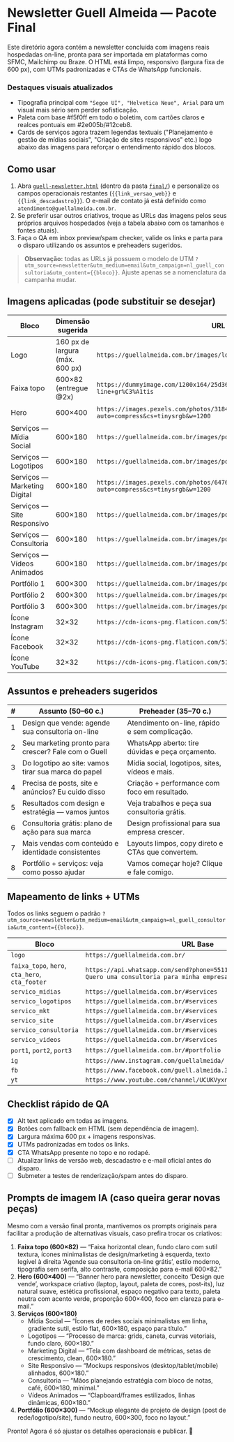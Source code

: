 # Newsletter Guell Almeida — Pacote Final

Este diretório agora contém a newsletter concluída com imagens reais hospedadas on-line, pronta para ser importada em plataformas como SFMC, Mailchimp ou Braze. O HTML está limpo, responsivo (largura fixa de 600&nbsp;px), com UTMs padronizadas e CTAs de WhatsApp funcionais.

### Destaques visuais atualizados

- Tipografia principal com `"Segoe UI", "Helvetica Neue", Arial` para um visual mais sério sem perder sofisticação.
- Paleta com base #f5f0ff em todo o boletim, com cartões claros e realces pontuais em #2e005b/#12ceb8.
- Cards de serviços agora trazem legendas textuais ("Planejamento e gestão de mídias sociais", "Criação de sites responsivos" etc.) logo abaixo das imagens para reforçar o entendimento rápido dos blocos.

## Como usar

1. Abra [`guell-newsletter.html`](final/guell-newsletter.html) (dentro da pasta [`final/`](final)) e personalize os campos operacionais restantes (`{{link_versao_web}}` e `{{link_descadastro}}`). O e-mail de contato já está definido como `atendimento@guellalmeida.com.br`.
2. Se preferir usar outros criativos, troque as URLs das imagens pelos seus próprios arquivos hospedados (veja a tabela abaixo com os tamanhos e fontes atuais).
3. Faça o QA em inbox preview/spam checker, valide os links e parta para o disparo utilizando os assuntos e preheaders sugeridos.

> **Observação:** todas as URLs já possuem o modelo de UTM `?utm_source=newsletter&utm_medium=email&utm_campaign=nl_guell_consultoria&utm_content={{bloco}}`. Ajuste apenas se a nomenclatura da campanha mudar.

## Imagens aplicadas (pode substituir se desejar)

| Bloco | Dimensão sugerida | URL utilizada | Fonte |
|-------|-------------------|---------------|-------|
| Logo | 160&nbsp;px de largura (máx. 600&nbsp;px) | `https://guellalmeida.com.br/images/logo.png` | Site oficial |
| Faixa topo | 600×82 (entregue @2x) | `https://dummyimage.com/1200x164/25d366/ffffff&text=Agende+sua+consultoria+on-line+gr%C3%A1tis` | DummyImage (texto customizável) |
| Hero | 600×400 | `https://images.pexels.com/photos/3184465/pexels-photo-3184465.jpeg?auto=compress&cs=tinysrgb&w=1200` | Pexels — Fauxels |
| Serviços — Mídia Social | 600×180 | `https://guellalmeida.com.br/images/portfolio/post1.jpg` | Site oficial |
| Serviços — Logotipos | 600×180 | `https://guellalmeida.com.br/images/portfolio/logotipo2.jpg` | Site oficial |
| Serviços — Marketing Digital | 600×180 | `https://images.pexels.com/photos/6476584/pexels-photo-6476584.jpeg?auto=compress&cs=tinysrgb&w=1200` | Pexels — Mikael Blomkvist |
| Serviços — Site Responsivo | 600×180 | `https://guellalmeida.com.br/images/portfolio/site2.jpg` | Site oficial |
| Serviços — Consultoria | 600×180 | `https://guellalmeida.com.br/images/portfolio/consultoria3.jpg` | Site oficial |
| Serviços — Vídeos Animados | 600×180 | `https://guellalmeida.com.br/images/portfolio/video2.jpg` | Site oficial |
| Portfólio 1 | 600×300 | `https://guellalmeida.com.br/images/portfolio/site3.jpg` | Site oficial |
| Portfólio 2 | 600×300 | `https://guellalmeida.com.br/images/portfolio/post5.jpg` | Site oficial |
| Portfólio 3 | 600×300 | `https://guellalmeida.com.br/images/portfolio/logotipo6.jpg` | Site oficial |
| Ícone Instagram | 32×32 | `https://cdn-icons-png.flaticon.com/512/2111/2111463.png` | Flaticon |
| Ícone Facebook | 32×32 | `https://cdn-icons-png.flaticon.com/512/733/733547.png` | Flaticon |
| Ícone YouTube | 32×32 | `https://cdn-icons-png.flaticon.com/512/733/733646.png` | Flaticon |

## Assuntos e preheaders sugeridos

| # | Assunto (50–60 c.) | Preheader (35–70 c.) |
|---|--------------------|-----------------------|
| 1 | Design que vende: agende sua consultoria on-line | Atendimento on-line, rápido e sem complicação. |
| 2 | Seu marketing pronto para crescer? Fale com o Guell | WhatsApp aberto: tire dúvidas e peça orçamento. |
| 3 | Do logotipo ao site: vamos tirar sua marca do papel | Mídia social, logotipos, sites, vídeos e mais. |
| 4 | Precisa de posts, site e anúncios? Eu cuido disso | Criação + performance com foco em resultado. |
| 5 | Resultados com design e estratégia — vamos juntos | Veja trabalhos e peça sua consultoria grátis. |
| 6 | Consultoria grátis: plano de ação para sua marca | Design profissional para sua empresa crescer. |
| 7 | Mais vendas com conteúdo e identidade consistentes | Layouts limpos, copy direto e CTAs que convertem. |
| 8 | Portfólio + serviços: veja como posso ajudar | Vamos começar hoje? Clique e fale comigo. |

## Mapeamento de links + UTMs

Todos os links seguem o padrão `?utm_source=newsletter&utm_medium=email&utm_campaign=nl_guell_consultoria&utm_content={{bloco}}`.

| Bloco | URL Base |
|-------|----------|
| `logo` | `https://guellalmeida.com.br/` |
| `faixa_topo`, `hero`, `cta_hero`, `cta_footer` | `https://api.whatsapp.com/send?phone=5511985830211&text=Olá! Quero uma consultoria para minha empresa.` |
| `servico_midias` | `https://guellalmeida.com.br/#services` |
| `servico_logotipos` | `https://guellalmeida.com.br/#services` |
| `servico_mkt` | `https://guellalmeida.com.br/#services` |
| `servico_site` | `https://guellalmeida.com.br/#services` |
| `servico_consultoria` | `https://guellalmeida.com.br/#services` |
| `servico_videos` | `https://guellalmeida.com.br/#services` |
| `port1`, `port2`, `port3` | `https://guellalmeida.com.br/#portfolio` |
| `ig` | `https://www.instagram.com/guellalmeida/` |
| `fb` | `https://www.facebook.com/guell.almeida.3` |
| `yt` | `https://www.youtube.com/channel/UCUKVyxn5psJhLyxjn3c33qg/videos` |

## Checklist rápido de QA

- [x] Alt text aplicado em todas as imagens.
- [x] Botões com fallback em HTML (sem dependência de imagem).
- [x] Largura máxima 600&nbsp;px + imagens responsivas.
- [x] UTMs padronizadas em todos os links.
- [x] CTA WhatsApp presente no topo e no rodapé.
- [ ] Atualizar links de versão web, descadastro e e-mail oficial antes do disparo.
- [ ] Submeter a testes de renderização/spam antes do disparo.

## Prompts de imagem IA (caso queira gerar novas peças)

Mesmo com a versão final pronta, mantivemos os prompts originais para facilitar a produção de alternativas visuais, caso prefira trocar os criativos:

1. **Faixa topo (600×82)** — “Faixa horizontal clean, fundo claro com sutil textura, ícones minimalistas de design/marketing à esquerda, texto legível à direita ‘Agende sua consultoria on-line grátis’, estilo moderno, tipografia sem serifa, alto contraste, composição para e-mail 600×82.”
2. **Hero (600×400)** — “Banner hero para newsletter, conceito ‘Design que vende’, workspace criativo (laptop, layout, paleta de cores, post-its), luz natural suave, estética profissional, espaço negativo para texto, paleta neutra com acento verde, proporção 600×400, foco em clareza para e-mail.”
3. **Serviços (600×180)**
   - Mídia Social — “Ícones de redes sociais minimalistas em linha, gradiente sutil, estilo flat, 600×180, espaço para título.”
   - Logotipos — “Processo de marca: grids, caneta, curvas vetoriais, fundo claro, 600×180.”
   - Marketing Digital — “Tela com dashboard de métricas, setas de crescimento, clean, 600×180.”
   - Site Responsivo — “Mockups responsivos (desktop/tablet/mobile) alinhados, 600×180.”
   - Consultoria — “Mãos planejando estratégia com bloco de notas, café, 600×180, minimal.”
   - Vídeos Animados — “Clapboard/frames estilizados, linhas dinâmicas, 600×180.”
4. **Portfólio (600×300)** — “Mockup elegante de projeto de design (post de rede/logotipo/site), fundo neutro, 600×300, foco no layout.”

Pronto! Agora é só ajustar os detalhes operacionais e publicar. 🚀

